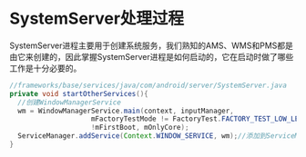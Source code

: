 # SystemServer处理过程

SystemServer进程主要用于创建系统服务，我们熟知的AMS、WMS和PMS都是由它来创建的，因此掌握SystemServer进程是如何启动的，它在启动时做了哪些工作是十分必要的。

```java
//frameworks/base/services/java/com/android/server/SystemServer.java
private void startOtherServices(){
  //创建WindowManagerService
  wm = WindowManagerService.main(context, inputManager,
                    mFactoryTestMode != FactoryTest.FACTORY_TEST_LOW_LEVEL,
                    !mFirstBoot, mOnlyCore);
  ServiceManager.addService(Context.WINDOW_SERVICE, wm);//添加到ServiceManager
}
```

